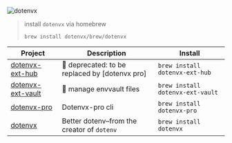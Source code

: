 ![dotenvx](https://dotenvx.com/better-banner.png)

> install `dotenvx` via homebrew
> ```
> brew install dotenvx/brew/dotenvx
> ```

<!-- project_table_start -->
| Project                                                           | Description                                   | Install                          |
| ----------------------------------------------------------------- | --------------------------------------------- | -------------------------------- |
| [dotenvx-ext-hub](https://github.com/dotenvx/dotenvx-ext-hub)     | 🚫 deprecated: to be replaced by [dotenvx pro] | `brew install dotenvx-ext-hub`   |
| [dotenvx-ext-vault](https://github.com/dotenvx/dotenvx-ext-vault) | 🔐 manage envvault files                       | `brew install dotenvx-ext-vault` |
| [dotenvx-pro](https://github.com/dotenvx/dotenvx-pro)             | Dotenvx-pro cli                               | `brew install dotenvx-pro`       |
| [dotenvx](https://github.com/dotenvx/dotenvx)                     | Better dotenv–from the creator of `dotenv`    | `brew install dotenvx`           |
<!-- project_table_end -->
